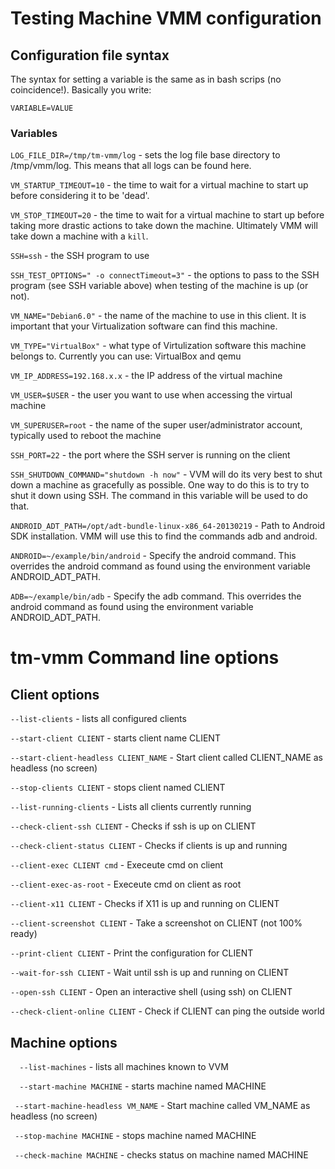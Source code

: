# Testing Machine VMM configuration

## Configuration file syntax

The syntax for setting a variable is the same as in bash scrips (no coincidence!). Basically you write:

`VARIABLE=VALUE`

### Variables 

`LOG_FILE_DIR=/tmp/tm-vmm/log` - sets the log file base directory to /tmp/vmm/log. This means that all logs can be found here.

`VM_STARTUP_TIMEOUT=10` - the time to wait for a virtual machine to start up before considering it to be 'dead'.

`VM_STOP_TIMEOUT=20` - the time to wait for a virtual machine to start up before taking more drastic actions to take down the machine. Ultimately VMM will take down a machine with a `kill`.

`SSH=ssh` - the SSH program to use

`SSH_TEST_OPTIONS=" -o connectTimeout=3"` - the options to pass to the SSH program (see SSH variable above) when testing of the machine is up (or not).

`VM_NAME="Debian6.0"` - the name of the machine to use in this client. It is important that your Virtualization software can find this machine.

`VM_TYPE="VirtualBox"` - what type of Virtulization software this machine belongs to. Currently you can use: VirtualBox and qemu

`VM_IP_ADDRESS=192.168.x.x` - the IP address of the virtual machine 

`VM_USER=$USER` - the user you want to use when accessing the virtual machine

`VM_SUPERUSER=root` - the name of the super user/administrator account, typically used to reboot the machine 

`SSH_PORT=22` - the port where the SSH server is running on the client

`SSH_SHUTDOWN_COMMAND="shutdown -h now"` - VVM will do its very best to shut down a machine as gracefully as possible. One way to do this is to try to shut it down using SSH. The command in this variable will be used to do that.

`ANDROID_ADT_PATH=/opt/adt-bundle-linux-x86_64-20130219` - Path to Android SDK installation. VMM will use this to find the commands adb and android. 

`ANDROID=~/example/bin/android` - Specify the android command. This overrides the android command as found using the environment variable ANDROID_ADT_PATH.

`ADB=~/example/bin/adb` - Specify the adb command. This overrides the android command as found using the environment variable ANDROID_ADT_PATH.


# tm-vmm Command line options


## Client options

`--list-clients` - lists all configured clients

`--start-client CLIENT` - starts client name CLIENT

`--start-client-headless CLIENT_NAME` - Start client called CLIENT_NAME as headless (no screen)

`--stop-clients CLIENT` - stops client named CLIENT

`--list-running-clients` - Lists all clients currently running

`--check-client-ssh CLIENT` - Checks if ssh is up on CLIENT

`--check-client-status CLIENT` - Checks if clients is up and running

`--client-exec CLIENT cmd` - Execeute cmd on client

`--client-exec-as-root` - Execeute cmd on client as root

`--client-x11 CLIENT` - Checks if X11 is up and running on CLIENT

`--client-screenshot CLIENT` - Take a screenshot on CLIENT (not 100% ready)

`--print-client CLIENT` - Print the configuration for CLIENT

`--wait-for-ssh CLIENT` - Wait until ssh is up and running on CLIENT

`--open-ssh CLIENT` - Open an interactive shell (using ssh) on CLIENT

`--check-client-online CLIENT` - Check if CLIENT can ping the outside world


## Machine options

`  --list-machines` - lists all machines known to VVM

`  --start-machine MACHINE` - starts machine named MACHINE

` --start-machine-headless VM_NAME` - Start machine called VM_NAME as headless (no screen)

` --stop-machine MACHINE`  - stops machine named MACHINE

` --check-machine MACHINE` - checks status on machine named MACHINE


